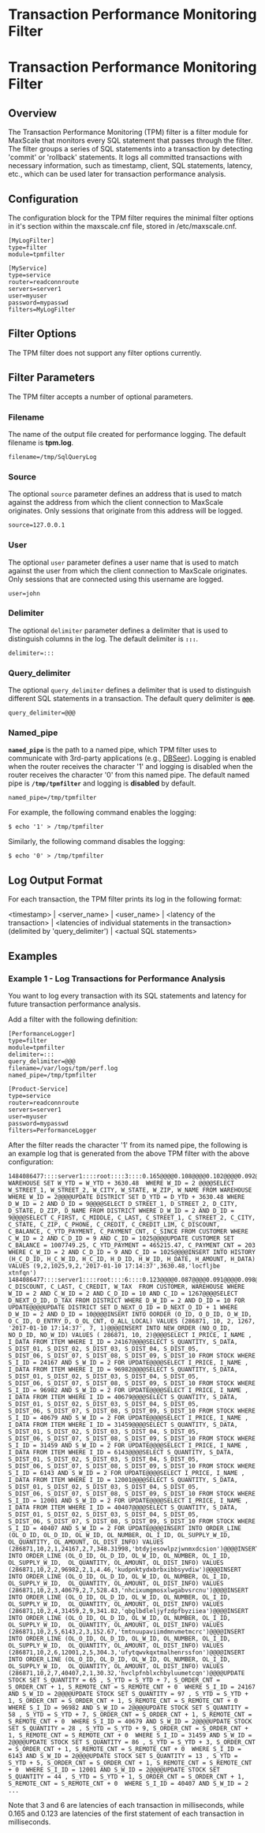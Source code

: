 
# Transaction Performance Monitoring Filter

# Transaction Performance Monitoring Filter


## Overview


The Transaction Performance Monitoring (TPM) filter is a filter module for MaxScale
that monitors every SQL statement that passes through the filter.
The filter groups a series of SQL statements into a transaction by detecting
'commit' or 'rollback' statements. It logs all committed transactions with necessary
information, such as timestamp, client, SQL statements, latency, etc., which
can be used later for transaction performance analysis.


## Configuration


The configuration block for the TPM filter requires the minimal filter
options in it's section within the maxscale.cnf file, stored in /etc/maxscale.cnf.



```
[MyLogFilter]
type=filter
module=tpmfilter

[MyService]
type=service
router=readconnroute
servers=server1
user=myuser
password=mypasswd
filters=MyLogFilter
```



## Filter Options


The TPM filter does not support any filter options currently.


## Filter Parameters


The TPM filter accepts a number of optional parameters.


### Filename


The name of the output file created for performance logging.
The default filename is **tpm.log**.



```
filename=/tmp/SqlQueryLog
```



### Source


The optional `source` parameter defines an address that is used
to match against the address from which the client connection
to MaxScale originates. Only sessions that originate from this
address will be logged.



```
source=127.0.0.1
```



### User


The optional `user` parameter defines a user name that is used
to match against the user from which the client connection to
MaxScale originates. Only sessions that are connected using
this username are logged.



```
user=john
```



### Delimiter


The optional `delimiter` parameter defines a delimiter that is used to
distinguish columns in the log. The default delimiter is **`:::`**.



```
delimiter=:::
```



### Query_delimiter


The optional `query_delimiter` defines a delimiter that is used to
distinguish different SQL statements in a transaction.
The default query delimiter is **`@@@`**.



```
query_delimiter=@@@
```



### Named_pipe


**`named_pipe`** is the path to a named pipe, which TPM filter uses to
communicate with 3rd-party applications (e.g., [DBSeer](https://dbseer.org)).
Logging is enabled when the router receives the character '1' and logging is
disabled when the router receives the character '0' from this named pipe.
The default named pipe is **`/tmp/tpmfilter`** and logging is **disabled** by default.


```
named_pipe=/tmp/tpmfilter
```


For example, the following command enables the logging:


```
$ echo '1' > /tmp/tpmfilter
```


Similarly, the following command disables the logging:


```
$ echo '0' > /tmp/tpmfilter
```


## Log Output Format


For each transaction, the TPM filter prints its log in the following format:


\<timestamp> | \<server_name> | \<user_name> | \<latency of the transaction> | \<latencies of individual statements in the transaction> (delimited by 'query_delimiter') | \<actual SQL statements>


## Examples


### Example 1 - Log Transactions for Performance Analysis


You want to log every transaction with its SQL statements and latency
for future transaction performance analysis.


Add a filter with the following definition:



```
[PerformanceLogger]
type=filter
module=tpmfilter
delimiter=:::
query_delimiter=@@@
filename=/var/logs/tpm/perf.log
named_pipe=/tmp/tpmfilter

[Product-Service]
type=service
router=readconnroute
servers=server1
user=myuser
password=mypasswd
filters=PerformanceLogger
```



After the filter reads the character '1' from its named pipe, the following
is an example log that is generated from the above TPM filter with the above configuration:



```
1484086477::::server1::::root::::3::::0.165@@@@0.108@@@@0.102@@@@0.092@@@@0.121@@@@0.122@@@@0.110@@@@2.081::::UPDATE WAREHOUSE SET W_YTD = W_YTD + 3630.48  WHERE W_ID = 2 @@@@SELECT W_STREET_1, W_STREET_2, W_CITY, W_STATE, W_ZIP, W_NAME FROM WAREHOUSE WHERE W_ID = 2@@@@UPDATE DISTRICT SET D_YTD = D_YTD + 3630.48 WHERE D_W_ID = 2 AND D_ID = 9@@@@SELECT D_STREET_1, D_STREET_2, D_CITY, D_STATE, D_ZIP, D_NAME FROM DISTRICT WHERE D_W_ID = 2 AND D_ID = 9@@@@SELECT C_FIRST, C_MIDDLE, C_LAST, C_STREET_1, C_STREET_2, C_CITY, C_STATE, C_ZIP, C_PHONE, C_CREDIT, C_CREDIT_LIM, C_DISCOUNT, C_BALANCE, C_YTD_PAYMENT, C_PAYMENT_CNT, C_SINCE FROM CUSTOMER WHERE C_W_ID = 2 AND C_D_ID = 9 AND C_ID = 1025@@@@UPDATE CUSTOMER SET C_BALANCE = 1007749.25, C_YTD_PAYMENT = 465215.47, C_PAYMENT_CNT = 203 WHERE C_W_ID = 2 AND C_D_ID = 9 AND C_ID = 1025@@@@INSERT INTO HISTORY (H_C_D_ID, H_C_W_ID, H_C_ID, H_D_ID, H_W_ID, H_DATE, H_AMOUNT, H_DATA)  VALUES (9,2,1025,9,2,'2017-01-10 17:14:37',3630.48,'locfljbe    xtnfqn')
1484086477::::server1::::root::::6::::0.123@@@@0.087@@@@0.091@@@@0.098@@@@0.078@@@@0.106@@@@0.094@@@@0.074@@@@0.089@@@@0.073@@@@0.098@@@@0.073@@@@0.088@@@@0.072@@@@0.087@@@@0.071@@@@0.085@@@@0.078@@@@0.088@@@@0.098@@@@0.081@@@@0.076@@@@0.082@@@@0.073@@@@0.077@@@@0.070@@@@0.105@@@@0.093@@@@0.088@@@@0.089@@@@0.087@@@@0.087@@@@0.086@@@@1.883::::SELECT C_DISCOUNT, C_LAST, C_CREDIT, W_TAX  FROM CUSTOMER, WAREHOUSE WHERE W_ID = 2 AND C_W_ID = 2 AND C_D_ID = 10 AND C_ID = 1267@@@@SELECT D_NEXT_O_ID, D_TAX FROM DISTRICT WHERE D_W_ID = 2 AND D_ID = 10 FOR UPDATE@@@@UPDATE DISTRICT SET D_NEXT_O_ID = D_NEXT_O_ID + 1 WHERE D_W_ID = 2 AND D_ID = 10@@@@INSERT INTO OORDER (O_ID, O_D_ID, O_W_ID, O_C_ID, O_ENTRY_D, O_OL_CNT, O_ALL_LOCAL) VALUES (286871, 10, 2, 1267, '2017-01-10 17:14:37', 7, 1)@@@@INSERT INTO NEW_ORDER (NO_O_ID, NO_D_ID, NO_W_ID) VALUES ( 286871, 10, 2)@@@@SELECT I_PRICE, I_NAME , I_DATA FROM ITEM WHERE I_ID = 24167@@@@SELECT S_QUANTITY, S_DATA, S_DIST_01, S_DIST_02, S_DIST_03, S_DIST_04, S_DIST_05,        S_DIST_06, S_DIST_07, S_DIST_08, S_DIST_09, S_DIST_10 FROM STOCK WHERE S_I_ID = 24167 AND S_W_ID = 2 FOR UPDATE@@@@SELECT I_PRICE, I_NAME , I_DATA FROM ITEM WHERE I_ID = 96982@@@@SELECT S_QUANTITY, S_DATA, S_DIST_01, S_DIST_02, S_DIST_03, S_DIST_04, S_DIST_05,        S_DIST_06, S_DIST_07, S_DIST_08, S_DIST_09, S_DIST_10 FROM STOCK WHERE S_I_ID = 96982 AND S_W_ID = 2 FOR UPDATE@@@@SELECT I_PRICE, I_NAME , I_DATA FROM ITEM WHERE I_ID = 40679@@@@SELECT S_QUANTITY, S_DATA, S_DIST_01, S_DIST_02, S_DIST_03, S_DIST_04, S_DIST_05,        S_DIST_06, S_DIST_07, S_DIST_08, S_DIST_09, S_DIST_10 FROM STOCK WHERE S_I_ID = 40679 AND S_W_ID = 2 FOR UPDATE@@@@SELECT I_PRICE, I_NAME , I_DATA FROM ITEM WHERE I_ID = 31459@@@@SELECT S_QUANTITY, S_DATA, S_DIST_01, S_DIST_02, S_DIST_03, S_DIST_04, S_DIST_05,        S_DIST_06, S_DIST_07, S_DIST_08, S_DIST_09, S_DIST_10 FROM STOCK WHERE S_I_ID = 31459 AND S_W_ID = 2 FOR UPDATE@@@@SELECT I_PRICE, I_NAME , I_DATA FROM ITEM WHERE I_ID = 6143@@@@SELECT S_QUANTITY, S_DATA, S_DIST_01, S_DIST_02, S_DIST_03, S_DIST_04, S_DIST_05,        S_DIST_06, S_DIST_07, S_DIST_08, S_DIST_09, S_DIST_10 FROM STOCK WHERE S_I_ID = 6143 AND S_W_ID = 2 FOR UPDATE@@@@SELECT I_PRICE, I_NAME , I_DATA FROM ITEM WHERE I_ID = 12001@@@@SELECT S_QUANTITY, S_DATA, S_DIST_01, S_DIST_02, S_DIST_03, S_DIST_04, S_DIST_05,        S_DIST_06, S_DIST_07, S_DIST_08, S_DIST_09, S_DIST_10 FROM STOCK WHERE S_I_ID = 12001 AND S_W_ID = 2 FOR UPDATE@@@@SELECT I_PRICE, I_NAME , I_DATA FROM ITEM WHERE I_ID = 40407@@@@SELECT S_QUANTITY, S_DATA, S_DIST_01, S_DIST_02, S_DIST_03, S_DIST_04, S_DIST_05,        S_DIST_06, S_DIST_07, S_DIST_08, S_DIST_09, S_DIST_10 FROM STOCK WHERE S_I_ID = 40407 AND S_W_ID = 2 FOR UPDATE@@@@INSERT INTO ORDER_LINE (OL_O_ID, OL_D_ID, OL_W_ID, OL_NUMBER, OL_I_ID, OL_SUPPLY_W_ID,  OL_QUANTITY, OL_AMOUNT, OL_DIST_INFO) VALUES (286871,10,2,1,24167,2,7,348.31998,'btdyjesowlpzjwnmxdcsion')@@@@INSERT INTO ORDER_LINE (OL_O_ID, OL_D_ID, OL_W_ID, OL_NUMBER, OL_I_ID, OL_SUPPLY_W_ID,  OL_QUANTITY, OL_AMOUNT, OL_DIST_INFO) VALUES (286871,10,2,2,96982,2,1,4.46,'kudpnktydxbrbxibbsyvdiw')@@@@INSERT INTO ORDER_LINE (OL_O_ID, OL_D_ID, OL_W_ID, OL_NUMBER, OL_I_ID, OL_SUPPLY_W_ID,  OL_QUANTITY, OL_AMOUNT, OL_DIST_INFO) VALUES (286871,10,2,3,40679,2,7,528.43,'nhcixumgmosxlwgabvsrcnu')@@@@INSERT INTO ORDER_LINE (OL_O_ID, OL_D_ID, OL_W_ID, OL_NUMBER, OL_I_ID, OL_SUPPLY_W_ID,  OL_QUANTITY, OL_AMOUNT, OL_DIST_INFO) VALUES (286871,10,2,4,31459,2,9,341.82,'qbglbdleljyfzdpfbyziiea')@@@@INSERT INTO ORDER_LINE (OL_O_ID, OL_D_ID, OL_W_ID, OL_NUMBER, OL_I_ID, OL_SUPPLY_W_ID,  OL_QUANTITY, OL_AMOUNT, OL_DIST_INFO) VALUES (286871,10,2,5,6143,2,3,152.67,'tmtnuupaviimdmnvmetmcrc')@@@@INSERT INTO ORDER_LINE (OL_O_ID, OL_D_ID, OL_W_ID, OL_NUMBER, OL_I_ID, OL_SUPPLY_W_ID,  OL_QUANTITY, OL_AMOUNT, OL_DIST_INFO) VALUES (286871,10,2,6,12001,2,5,304.3,'ufytqwvkqxtmalhenrssfon')@@@@INSERT INTO ORDER_LINE (OL_O_ID, OL_D_ID, OL_W_ID, OL_NUMBER, OL_I_ID, OL_SUPPLY_W_ID,  OL_QUANTITY, OL_AMOUNT, OL_DIST_INFO) VALUES (286871,10,2,7,40407,2,1,30.32,'hvclpfnblxchbyluumetcqn')@@@@UPDATE STOCK SET S_QUANTITY = 65 , S_YTD = S_YTD + 7, S_ORDER_CNT = S_ORDER_CNT + 1, S_REMOTE_CNT = S_REMOTE_CNT + 0  WHERE S_I_ID = 24167 AND S_W_ID = 2@@@@UPDATE STOCK SET S_QUANTITY = 97 , S_YTD = S_YTD + 1, S_ORDER_CNT = S_ORDER_CNT + 1, S_REMOTE_CNT = S_REMOTE_CNT + 0  WHERE S_I_ID = 96982 AND S_W_ID = 2@@@@UPDATE STOCK SET S_QUANTITY = 58 , S_YTD = S_YTD + 7, S_ORDER_CNT = S_ORDER_CNT + 1, S_REMOTE_CNT = S_REMOTE_CNT + 0  WHERE S_I_ID = 40679 AND S_W_ID = 2@@@@UPDATE STOCK SET S_QUANTITY = 28 , S_YTD = S_YTD + 9, S_ORDER_CNT = S_ORDER_CNT + 1, S_REMOTE_CNT = S_REMOTE_CNT + 0  WHERE S_I_ID = 31459 AND S_W_ID = 2@@@@UPDATE STOCK SET S_QUANTITY = 86 , S_YTD = S_YTD + 3, S_ORDER_CNT = S_ORDER_CNT + 1, S_REMOTE_CNT = S_REMOTE_CNT + 0  WHERE S_I_ID = 6143 AND S_W_ID = 2@@@@UPDATE STOCK SET S_QUANTITY = 13 , S_YTD = S_YTD + 5, S_ORDER_CNT = S_ORDER_CNT + 1, S_REMOTE_CNT = S_REMOTE_CNT + 0  WHERE S_I_ID = 12001 AND S_W_ID = 2@@@@UPDATE STOCK SET S_QUANTITY = 44 , S_YTD = S_YTD + 1, S_ORDER_CNT = S_ORDER_CNT + 1, S_REMOTE_CNT = S_REMOTE_CNT + 0  WHERE S_I_ID = 40407 AND S_W_ID = 2
...
```



Note that 3 and 6 are latencies of each transaction in milliseconds, while 0.165 and 0.123 are latencies of the first statement of each transaction in milliseconds.
